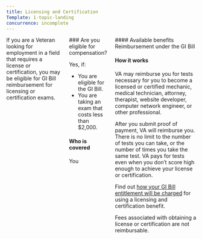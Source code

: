 ```yaml
---
title: Licensing and Certification
Template: 1-topic-landing
concurrence: incomplete
---
```


<div class="main" role="main" markdown="0">

<!--<div class="action-bar">
  <div class="row">
    <div class="small-12 columns">

    </div>
  </div>
</div>-->

<div class="section one" markdown="0">
<div class="primary" markdown="0">
<div class="row" markdown="0">
<div class="small-12 columns" markdown="1">
<div markdown="1">
If you are a Veteran looking for employment in a field that requires a license or certification, you may be eligible for GI Bill reimbursement for licensing or certification exams.
</div>
<div class="call-out" markdown="1">
### Are you eligible for compensation?

Yes, if:

-	You are eligible for the GI Bill.
-	You are taking an exam that costs less than $2,000.

#### Who is covered
You
</div>
<div markdown="1">
#### Available benefits
Reimbursement under the GI Bill

#### How it works
VA may reimburse you for tests necessary for you to become a licensed or certified mechanic, medical technician, attorney, therapist, website developer, computer network engineer, or other professional.

After you submit proof of payment, VA will reimburse you. There is no limit to the number of tests you can take, or the number of times you take the same test. VA pays for tests even when you don’t score high enough to achieve your license or certification.

Find out [how your GI Bill entitlement will be charged](https://gibill.custhelp.com/app/answers/detail/a_id/29) for using a licensing and certification benefit.

Fees associated with obtaining a license or certification are not reimbursable.
</div>
</div>

</div>
</div>


</div>
